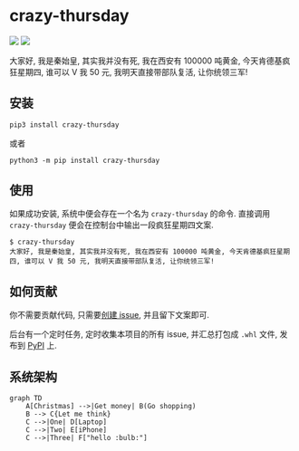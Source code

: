 # crazy-thursday

![](https://img.shields.io/badge/KFC-Crazy--Thursday-brightgreen)
![](https://img.shields.io/badge/Powered%20by-Github%20Action-brightgreen)

大家好, 我是秦始皇, 其实我并没有死, 我在西安有 100000 吨黄金, 今天肯德基疯狂星期四, 谁可以 V 我 50 元, 我明天直接带部队复活, 让你统领三军!

## 安装 

``` bash
pip3 install crazy-thursday
```

或者
```
python3 -m pip install crazy-thursday
```

## 使用

如果成功安装, 系统中便会存在一个名为 ``crazy-thursday`` 的命令. 直接调用 ``crazy-thursday`` 便会在控制台中输出一段疯狂星期四文案.

``` text
$ crazy-thursday
大家好, 我是秦始皇, 其实我并没有死, 我在西安有 100000 吨黄金, 今天肯德基疯狂星期四, 谁可以 V 我 50 元, 我明天直接带部队复活, 让你统领三军!
```

## 如何贡献

你不需要贡献代码, 只需要[创建 issue](https://github.com/zqmillet/crazy-thursday/issues/new), 并且留下文案即可.

后台有一个定时任务, 定时收集本项目的所有 issue, 并汇总打包成 ``.whl`` 文件, 发布到 [PyPI](https://pypi.org/project/crazy-thursday/) 上.

## 系统架构



```mermaid
graph TD
    A[Christmas] -->|Get money| B(Go shopping)
    B --> C{Let me think}
    C -->|One| D[Laptop]
    C -->|Two| E[iPhone]
    C -->|Three| F["hello :bulb:"]
```
